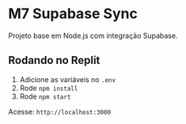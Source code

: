# M7 Supabase Sync

Projeto base em Node.js com integração Supabase.

## Rodando no Replit

1. Adicione as variáveis no `.env`
2. Rode `npm install`
3. Rode `npm start`

Acesse: `http://localhost:3000`